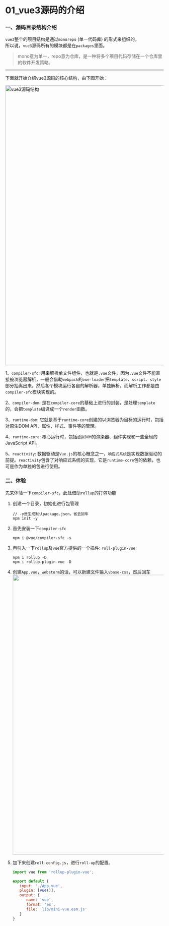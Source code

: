 # 01_vue3源码的介绍

### 一、源码目录结构介绍

`vue3`整个的项目结构是通过`monorepo` (单一代码库) 的形式来组织的。  
所以说，`vue3`源码所有的模块都是在`packages`里面。

> mono意为单一，repo意为仓库，是一种将多个项目代码存储在一个仓库里的软件开发策略。

- - -

下面就开始介绍vue3源码的核心结构，由下图开始：

<img alt="vue3源码结构" src="https://iamzjt-1256754140.cos.ap-nanjing.myqcloud.com/images/202210222219255.png" width="888"/>

1、`compiler-sfc`: 用来解析单文件组件，也就是`.vue`文件，因为`.vue`文件不能直接被浏览器解析，一般会借助`webpack`的`vue-loader`把`template`、`script`、`style`部分抽离出来，然后各个模块运行各自的解析器，单独解析，而解析工作都是由`compiler-sfc`模块实现的。

2、`compiler-dom`: 是在`compiler-core`的基础上进行的封装，是处理`template`的，会把`template`编译成一个`render`函数。

3、`runtime-dom`: 它就是基于`runtime-core`创建的以浏览器为目标的运行时，包括对原生DOM API、属性、样式、事件等的管理。

4、`runtime-core`: 核心运行时，包括`虚拟DOM`的渲染器、组件实现和一些全局的JavaScript API。

5、`reactivity`: 数据驱动是`Vue.js`的核心概念之一，`响应式系统`是实现数据驱动的前提。`reactivity`包含了对响应式系统的实现，它是`runtime-core`包的依赖，也可是作为单独的包进行使用。


### 二、体验
先来体验一下`compiler-sfc`，此处借助`rollup`的打包功能  

1. 创建一个目录，初始化进行包管理
   ```npm
   // -y是生成默认package.json，省去回车
   npm init -y
   ```

2. 首先安装一下`compiler-sfc`
   ```npm
   npm i @vue/compiler-sfc -s
   ```

3. 再引入一下`rollup`及`vue`官方提供的一个插件: `roll-plugin-vue`
   ```npm
   npm i rollup -D
   npm i rollup-plugin-vue -D
   ```

4. 创建`App.vue`，`webstorm`的话，可以新建文件输入`vbase-css`，然后回车
   <img src="https://iamzjt-1256754140.cos.ap-nanjing.myqcloud.com/images/202210222353164.png" width="888"/>

5. 加下来创建`roll.config.js`，进行`roll-up`的配置。
   ```javascript
   import vue from 'rollup-plugin-vue';
   
   export default {
      input: './App.vue',
      plugin: [vue()],
      output: {
         name: 'vue',
         format: 'es',
         file: 'lib/mini-vue.esm.js'
      }
   }
   ```
